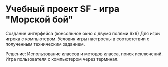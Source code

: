 # Учебный проект SF - игра "Морской бой"

Создание интерфейса (консольное окно с двумя полями 6х6) Для игры игрока с компьютером.
Условия игры настроены в соответствии с полученным техническим заданием.

Решение:
Использование классов и методов класса, поиск исключений. 
Игра пользователя с компьютером через терминал.
